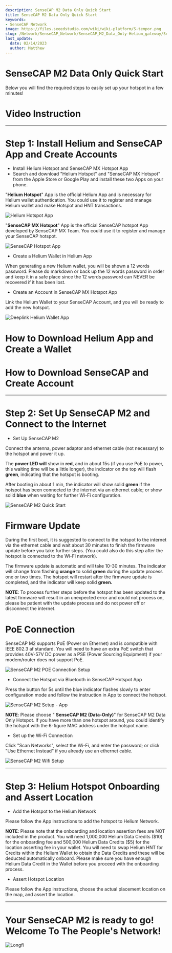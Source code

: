 ```yaml
---
description: SenseCAP M2 Data Only Quick Start
title: SenseCAP M2 Data Only Quick Start
keywords:
- SenseCAP Network
image: https://files.seeedstudio.com/wiki/wiki-platform/S-tempor.png
slug: /Network/SenseCAP_Network/SenseCAP_M2_Data_Only-Helium_gateway/SenseCAP_M2_Data_Only_Quick_Start
last_update:
  date: 02/14/2023
  author: Matthew
---
```


SenseCAP M2 Data Only Quick Start
=================================

Below you will find the required steps to easily set up your hotspot in a few minutes!

**Video Instruction**
=====================

* * *

**Step 1: Install Helium and SenseCAP App and Create Accounts**
===============================================================

- Install Helium Hotspot and SenseCAP MX Hotspot App
- Search and download "Helium Hotspot" and "SenseCAP MX Hotspot" from the Apple Store or Google Play and install these two Apps on your phone.

"**Helium Hotspot**" App is the official Helium App and is necessary for Helium wallet authentication. You could use it to register and manage Helium wallet and make Hotspot and HNT transactions.

![Helium Hotspot App](https://www.sensecapmx.com/wp-content/uploads/2022/07/helium-app-logos-1.webp)

"**SenseCAP MX Hotspot**" App is the official SenseCAP hotspot App developed by SenseCAP MX Team. You could use it to register and manage your SenseCAP hotspot.

![SenseCAP Hotspot App](https://www.sensecapmx.com/wp-content/uploads/2022/07/SenseCAP-Hotspot-App.png)

- Create a Helium Wallet in Helium App

When generating a new Helium wallet, you will be shown a 12 words password. Please do markdown or back up the 12 words password in order and keep it in a safe place since the 12 words password can NEVER be recovered if it has been lost.

- Create an Account in SenseCAP MX Hotspot App

Link the Helium Wallet to your SenseCAP Account, and you will be ready to add the new hotspot.

![Deeplink Helium Wallet App](https://www.sensecapmx.com/wp-content/uploads/2022/07/deeplink-1.png)

**How to Download Helium App and Create a Wallet**
==================================================

**How to Download SenseCAP and Create Account**
===============================================

* * *

**Step 2: Set Up SenseCAP M2 and Connect to the Internet**
==========================================================

- Set Up SenseCAP M2

Connect the antenna, power adaptor and ethernet cable (not necessary) to the hotspot and power it up.

The **power LED will** show in **red**, and in about 15s (if you use PoE to power, this waiting time will be a little longer), the indicator on the top will flash **green**, indicating that the hotspot is booting.

After booting in about 1 min, the indicator will show solid **green** if the hotspot has been connected to the internet via an ethernet cable; or show solid **blue** when waiting for further Wi-Fi configuration.

![SenseCAP M2 Quick Start](https://www.sensecapmx.com/wp-content/uploads/2022/07/m2-1.png)

**Firmware Update**
===================

During the first boot, it is suggested to connect to the hotspot to the internet via the ethernet cable and wait about 30 minutes to finish the firmware update before you take further steps. (You could also do this step after the hotspot is connected to the Wi-Fi network).

The firmware update is automatic and will take 10-30 minutes. The indicator will change from flashing **orange** to solid **green** during the update process one or two times. The hotspot will restart after the firmware update is completed, and the indicator will keep solid **green.**

**NOTE**: To process further steps before the hotspot has been updated to the latest firmware will result in an unexpected error and could not process on, please be patient with the update process and do not power off or disconnect the internet.

**PoE Connection**
==================

SenseCAP M2 supports PoE (Power on Ethernet) and is compatible with IEEE 802.3 af standard. You will need to have an extra PoE switch that provides 40V-57V DC power as a PSE (Power Sourcing Equipment) if your modem/router does not support PoE.

![SenseCAP M2 POE Connection Setup](https://www.sensecapmx.com/wp-content/uploads/2022/07/m2-poe.png)

- Connect the Hotspot via Bluetooth in SenseCAP Hotspot App

Press the button for 5s until the blue indicator flashes slowly to enter configuration mode and follow the instruction in App to connect the hotspot.

![SenseCAP M2 Setup - App](https://www.sensecapmx.com/wp-content/uploads/2022/07/m2-setup-app-scaled.jpg)

**NOTE**: Please choose " **SenseCAP M2 (Data-Only)**" for SenseCAP M2 Data Only Hotspot. If you have more than one hotspot around, you could identify the hotspot with the 6-figure MAC address under the hotspot name.

- Set up the Wi-Fi Connection

Click "Scan Networks", select the Wi-Fi, and enter the password; or click "Use Ethernet Instead" if you already use an ethernet cable.

![SenseCAP M2 Wifi Setup](https://www.sensecapmx.com/wp-content/uploads/2022/07/wifi.png)

* * *

**Step 3: Helium Hotspot Onboarding and Assert Location**
=========================================================

- Add the Hotspot to the Helium Network

Please follow the App instructions to add the hotspot to Helium Network.

**NOTE**: Please note that the onboarding and location assertion fees are NOT included in the product. You will need 1,000,000 Helium Data Credits (\$10) for the onboarding fee and 500,000 Helium Data Credits (\$5) for the location asserting fee in your wallet.
You will need to swap Helium HNT for Credits within the Helium Wallet to obtain the Data Credits and these will be deducted automatically onboard. Please make sure you have enough Helium Data Credit in the Wallet before you proceed with the onboarding process.

- Assert Hotspot Location

Please follow the App instructions, choose the actual placement location on the map, and assert the location.

* * *

**Your SenseCAP M2 is ready to go! Welcome To The People's Network!**
=====================================================================

![Longfi](https://www.sensecapmx.com/wp-content/uploads/2022/06/longfi.webp)
